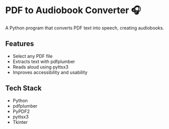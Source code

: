 # PDF to Audiobook Converter 🎧
A Python program that converts PDF text into speech, creating audiobooks.

## Features
- Select any PDF file
- Extracts text with pdfplumber
- Reads aloud using pyttsx3
- Improves accessibility and usability

## Tech Stack
- Python
- pdfplumber
- PyPDF2
- pyttsx3
- Tkinter
